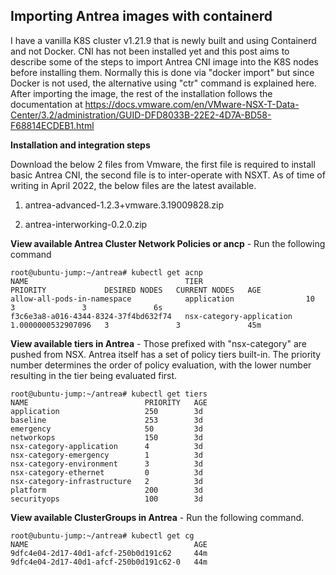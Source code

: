 ## Importing Antrea images with containerd

I have a vanilla K8S cluster v1.21.9 that is newly built and using Containerd and not Docker. CNI has not been installed yet and this post aims to describe some of the steps to import Antrea CNI image into the K8S nodes before installing them. Normally this is done via "docker import" but since Docker is not used, the alternative using "ctr" command is explained here. After importing the image, the rest of the installation follows the documentation at https://docs.vmware.com/en/VMware-NSX-T-Data-Center/3.2/administration/GUID-DFD8033B-22E2-4D7A-BD58-F68814ECDEB1.html 

**Installation and integration steps**

Download the below 2 files from Vmware, the first file is required to install basic Antrea CNI, the second file is to inter-operate with NSXT. As of time of writing in April 2022, the below files are the latest available.


1. antrea-advanced-1.2.3+vmware.3.19009828.zip

2. antrea-interworking-0.2.0.zip


**View available Antrea Cluster Network Policies or ancp** - Run the following command

<pre><code>root@ubuntu-jump:~/antrea# kubectl get acnp
NAME                                   TIER                       PRIORITY             DESIRED NODES   CURRENT NODES   AGE
allow-all-pods-in-namespace            application                10                   3               3               6s
f3c6e3a8-a016-4344-8324-37f4bd632f74   nsx-category-application   1.0000000532907096   3               3               45m</code></pre>


**View available tiers in Antrea** - Those prefixed with "nsx-category" are pushed from NSX. Antrea itself has a set of policy tiers built-in. The priority number determines the order of policy evaluation, with the lower number resulting in the tier being evaluated first.

<pre><code>root@ubuntu-jump:~/antrea# kubectl get tiers
NAME                          PRIORITY   AGE
application                   250        3d
baseline                      253        3d
emergency                     50         3d
networkops                    150        3d
nsx-category-application      4          3d
nsx-category-emergency        1          3d
nsx-category-environment      3          3d
nsx-category-ethernet         0          3d
nsx-category-infrastructure   2          3d
platform                      200        3d
securityops                   100        3d</code></pre>


**View available ClusterGroups in Antrea** - Run the following command.

<pre><code>root@ubuntu-jump:~/antrea# kubectl get cg
NAME                                     AGE
9dfc4e04-2d17-40d1-afcf-250b0d191c62     44m
9dfc4e04-2d17-40d1-afcf-250b0d191c62-0   44m</code></pre>
